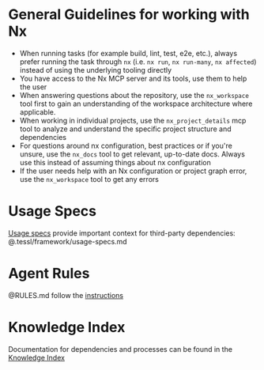 <!-- nx configuration start-->
<!-- Leave the start & end comments to automatically receive updates. -->

# General Guidelines for working with Nx

- When running tasks (for example build, lint, test, e2e, etc.), always prefer running the task through `nx` (i.e. `nx run`, `nx run-many`, `nx affected`) instead of using the underlying tooling directly
- You have access to the Nx MCP server and its tools, use them to help the user
- When answering questions about the repository, use the `nx_workspace` tool first to gain an understanding of the workspace architecture where applicable.
- When working in individual projects, use the `nx_project_details` mcp tool to analyze and understand the specific project structure and dependencies
- For questions around nx configuration, best practices or if you're unsure, use the `nx_docs` tool to get relevant, up-to-date docs. Always use this instead of assuming things about nx configuration
- If the user needs help with an Nx configuration or project graph error, use the `nx_workspace` tool to get any errors

<!-- nx configuration end-->

# Usage Specs <!-- tessl-managed -->

[Usage specs](.tessl/framework/usage-specs.md) provide important context for third-party dependencies: @.tessl/framework/usage-specs.md

# Agent Rules <!-- tessl-managed -->

@RULES.md follow the [instructions](RULES.md)

# Knowledge Index <!-- tessl-managed -->

Documentation for dependencies and processes can be found in the [Knowledge Index](./KNOWLEDGE.md)
